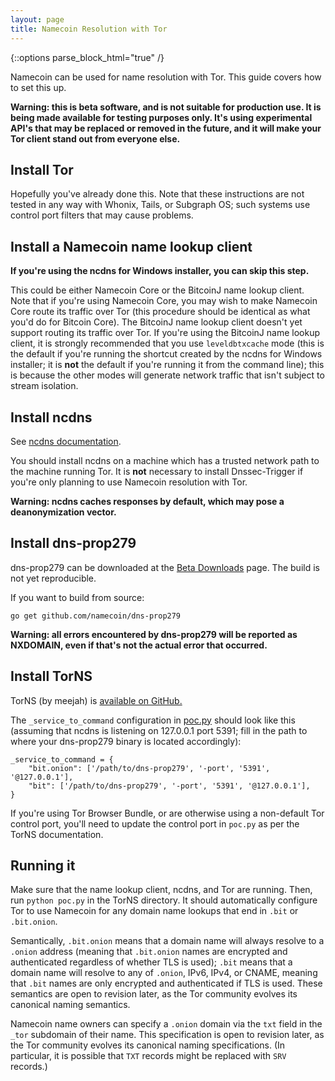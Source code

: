 ```yaml
---
layout: page
title: Namecoin Resolution with Tor
---
```


{::options parse_block_html="true" /}

Namecoin can be used for name resolution with Tor.  This guide covers how to set this up.

**Warning: this is beta software, and is not suitable for production use.  It is being made available for testing purposes only.  It's using experimental API's that may be replaced or removed in the future, and it will make your Tor client stand out from everyone else.**

## Install Tor

Hopefully you've already done this.  Note that these instructions are not tested in any way with Whonix, Tails, or Subgraph OS; such systems use control port filters that may cause problems.

## Install a Namecoin name lookup client

**If you're using the ncdns for Windows installer, you can skip this step.**

This could be either Namecoin Core or the BitcoinJ name lookup client.  Note that if you're using Namecoin Core, you may wish to make Namecoin Core route its traffic over Tor (this procedure should be identical as what you'd do for Bitcoin Core).  The BitcoinJ name lookup client doesn't yet support routing its traffic over Tor.  If you're using the BitcoinJ name lookup client, it is strongly recommended that you use `leveldbtxcache` mode (this is the default if you're running the shortcut created by the ncdns for Windows installer; it is **not** the default if you're running it from the command line); this is because the other modes will generate network traffic that isn't subject to stream isolation.

## Install ncdns

See [ncdns documentation]({{site.baseurl}}docs/ncdns).

You should install ncdns on a machine which has a trusted network path to the machine running Tor.  It is **not** necessary to install Dnssec-Trigger if you're only planning to use Namecoin resolution with Tor.

**Warning: ncdns caches responses by default, which may pose a deanonymization vector.**

## Install dns-prop279

dns-prop279 can be downloaded at the [Beta Downloads]({{site.baseurl}}download/betas/#dns-prop279) page.  The build is not yet reproducible.

If you want to build from source:

~~~
go get github.com/namecoin/dns-prop279
~~~

**Warning: all errors encountered by dns-prop279 will be reported as NXDOMAIN, even if that's not the actual error that occurred.**

## Install TorNS

TorNS (by meejah) is [available on GitHub.](https://github.com/meejah/TorNS)

The `_service_to_command` configuration in [poc.py](https://github.com/meejah/TorNS/blob/5ed4abe5717a6fe713220dee853bb657b1064e8c/poc.py#L26) should look like this (assuming that ncdns is listening on 127.0.0.1 port 5391; fill in the path to where your dns-prop279 binary is located accordingly):

~~~
_service_to_command = {
    "bit.onion": ['/path/to/dns-prop279', '-port', '5391', '@127.0.0.1'],
    "bit": ['/path/to/dns-prop279', '-port', '5391', '@127.0.0.1'],
}
~~~

If you're using Tor Browser Bundle, or are otherwise using a non-default Tor control port, you'll need to update the control port in `poc.py` as per the TorNS documentation.

## Running it

Make sure that the name lookup client, ncdns, and Tor are running.  Then, run `python poc.py` in the TorNS directory.  It should automatically configure Tor to use Namecoin for any domain name lookups that end in `.bit` or `.bit.onion`.

Semantically, `.bit.onion` means that a domain name will always resolve to a `.onion` address (meaning that `.bit.onion` names are encrypted and authenticated regardless of whether TLS is used); `.bit` means that a domain name will resolve to any of `.onion`, IPv6, IPv4, or CNAME, meaning that `.bit` names are only encrypted and authenticated if TLS is used.  These semantics are open to revision later, as the Tor community evolves its canonical naming semantics.

Namecoin name owners can specify a `.onion` domain via the `txt` field in the `_tor` subdomain of their name.  This specification is open to revision later, as the Tor community evolves its canonical naming specifications.  (In particular, it is possible that `TXT` records might be replaced with `SRV` records.)
